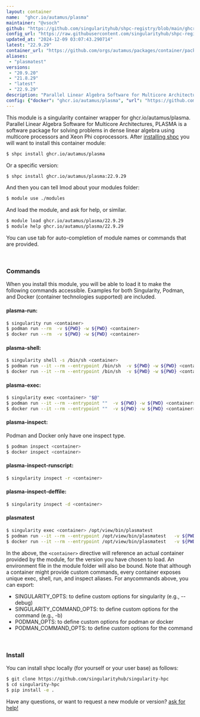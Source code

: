 ```yaml
---
layout: container
name:  "ghcr.io/autamus/plasma"
maintainer: "@vsoch"
github: "https://github.com/singularityhub/shpc-registry/blob/main/ghcr.io/autamus/plasma/container.yaml"
config_url: "https://raw.githubusercontent.com/singularityhub/shpc-registry/main/ghcr.io/autamus/plasma/container.yaml"
updated_at: "2024-12-09 03:07:43.290714"
latest: "22.9.29"
container_url: "https://github.com/orgs/autamus/packages/container/package/plasma"
aliases:
 - "plasmatest"
versions:
 - "20.9.20"
 - "21.8.29"
 - "latest"
 - "22.9.29"
description: "Parallel Linear Algebra Software for Multicore Architectures, PLASMA is a software package for solving problems in dense linear algebra using multicore processors and Xeon Phi coprocessors."
config: {"docker": "ghcr.io/autamus/plasma", "url": "https://github.com/orgs/autamus/packages/container/package/plasma", "maintainer": "@vsoch", "description": "Parallel Linear Algebra Software for Multicore Architectures, PLASMA is a software package for solving problems in dense linear algebra using multicore processors and Xeon Phi coprocessors.", "latest": {"22.9.29": "sha256:efaad7801d4a4e3da5f53cc6e5d4432e087a15f0f92385aff4986cf114d94152"}, "tags": {"20.9.20": "sha256:a4490385c99235b80515bc9f0c2e26ce236f74087df82f114665aba72668e516", "21.8.29": "sha256:0115c8cecced1fdffdadc8417a5a88cdbd887ffd487774ee80278bca2a1b0b91", "latest": "sha256:efaad7801d4a4e3da5f53cc6e5d4432e087a15f0f92385aff4986cf114d94152", "22.9.29": "sha256:efaad7801d4a4e3da5f53cc6e5d4432e087a15f0f92385aff4986cf114d94152"}, "aliases": {"plasmatest": "/opt/view/bin/plasmatest"}}
---
```


This module is a singularity container wrapper for ghcr.io/autamus/plasma.
Parallel Linear Algebra Software for Multicore Architectures, PLASMA is a software package for solving problems in dense linear algebra using multicore processors and Xeon Phi coprocessors.
After [installing shpc](#install) you will want to install this container module:


```bash
$ shpc install ghcr.io/autamus/plasma
```

Or a specific version:

```bash
$ shpc install ghcr.io/autamus/plasma:22.9.29
```

And then you can tell lmod about your modules folder:

```bash
$ module use ./modules
```

And load the module, and ask for help, or similar.

```bash
$ module load ghcr.io/autamus/plasma/22.9.29
$ module help ghcr.io/autamus/plasma/22.9.29
```

You can use tab for auto-completion of module names or commands that are provided.

<br>

### Commands

When you install this module, you will be able to load it to make the following commands accessible.
Examples for both Singularity, Podman, and Docker (container technologies supported) are included.

#### plasma-run:

```bash
$ singularity run <container>
$ podman run --rm  -v ${PWD} -w ${PWD} <container>
$ docker run --rm  -v ${PWD} -w ${PWD} <container>
```

#### plasma-shell:

```bash
$ singularity shell -s /bin/sh <container>
$ podman run --it --rm --entrypoint /bin/sh  -v ${PWD} -w ${PWD} <container>
$ docker run --it --rm --entrypoint /bin/sh  -v ${PWD} -w ${PWD} <container>
```

#### plasma-exec:

```bash
$ singularity exec <container> "$@"
$ podman run --it --rm --entrypoint ""  -v ${PWD} -w ${PWD} <container> "$@"
$ docker run --it --rm --entrypoint ""  -v ${PWD} -w ${PWD} <container> "$@"
```

#### plasma-inspect:

Podman and Docker only have one inspect type.

```bash
$ podman inspect <container>
$ docker inspect <container>
```

#### plasma-inspect-runscript:

```bash
$ singularity inspect -r <container>
```

#### plasma-inspect-deffile:

```bash
$ singularity inspect -d <container>
```


#### plasmatest

```bash
$ singularity exec <container> /opt/view/bin/plasmatest
$ podman run --it --rm --entrypoint /opt/view/bin/plasmatest   -v ${PWD} -w ${PWD} <container> -c " $@"
$ docker run --it --rm --entrypoint /opt/view/bin/plasmatest   -v ${PWD} -w ${PWD} <container> -c " $@"
```



In the above, the `<container>` directive will reference an actual container provided
by the module, for the version you have chosen to load. An environment file in the
module folder will also be bound. Note that although a container
might provide custom commands, every container exposes unique exec, shell, run, and
inspect aliases. For anycommands above, you can export:

 - SINGULARITY_OPTS: to define custom options for singularity (e.g., --debug)
 - SINGULARITY_COMMAND_OPTS: to define custom options for the command (e.g., -b)
 - PODMAN_OPTS: to define custom options for podman or docker
 - PODMAN_COMMAND_OPTS: to define custom options for the command

<br>

### Install

You can install shpc locally (for yourself or your user base) as follows:

```bash
$ git clone https://github.com/singularityhub/singularity-hpc
$ cd singularity-hpc
$ pip install -e .
```

Have any questions, or want to request a new module or version? [ask for help!](https://github.com/singularityhub/singularity-hpc/issues)